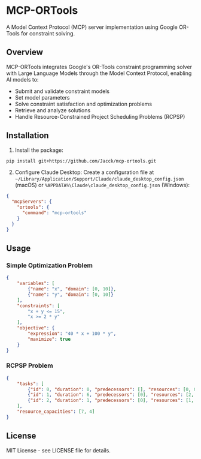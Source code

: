 # MCP-ORTools

A Model Context Protocol (MCP) server implementation using Google OR-Tools for constraint solving.

## Overview

MCP-ORTools integrates Google's OR-Tools constraint programming solver with Large Language Models through the Model Context Protocol, enabling AI models to:
- Submit and validate constraint models
- Set model parameters
- Solve constraint satisfaction and optimization problems
- Retrieve and analyze solutions
- Handle Resource-Constrained Project Scheduling Problems (RCPSP)

## Installation

1. Install the package:
```bash
pip install git+https://github.com/Jacck/mcp-ortools.git
```

2. Configure Claude Desktop:
Create a configuration file at `~/Library/Application/Support/Claude/claude_desktop_config.json` (macOS) or `%APPDATA%\Claude\claude_desktop_config.json` (Windows):
```json
{
  "mcpServers": {
    "ortools": {
      "command": "mcp-ortools"
    }
  }
}
```

## Usage

### Simple Optimization Problem
```json
{
    "variables": [
        {"name": "x", "domain": [0, 10]},
        {"name": "y", "domain": [0, 10]}
    ],
    "constraints": [
        "x + y <= 15",
        "x >= 2 * y"
    ],
    "objective": {
        "expression": "40 * x + 100 * y",
        "maximize": true
    }
}
```

### RCPSP Problem
```json
{
    "tasks": [
        {"id": 0, "duration": 0, "predecessors": [], "resources": [0, 0]},
        {"id": 1, "duration": 6, "predecessors": [0], "resources": [2, 1]},
        {"id": 2, "duration": 1, "predecessors": [0], "resources": [1, 0]}
    ],
    "resource_capacities": [7, 4]
}
```

## License

MIT License - see LICENSE file for details.